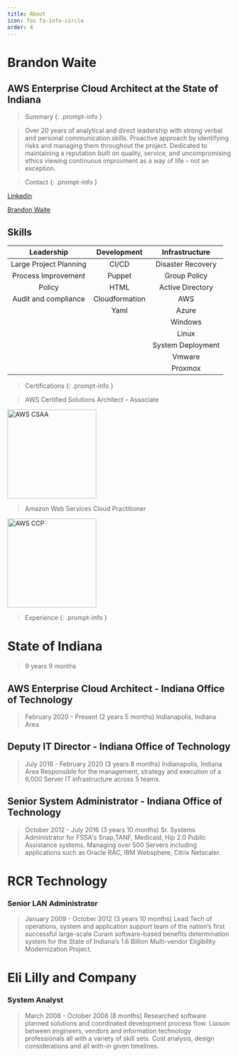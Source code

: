 ```yaml
---
title: About
icon: fas fa-info-circle
order: 4
---
```

<script src="https://platform.linkedin.com/badges/js/profile.js" async defer type="text/javascript"></script>

# Brandon Waite

## AWS Enterprise Cloud Architect at the State of Indiana

>Summary
{: .prompt-info }

>Over 20 years of analytical and direct leadership with strong
>verbal and personal communication skills. Proactive approach
>by identifying risks and managing them throughout the project.
>Dedicated to maintaining a reputation built on quality, service, and
>uncompromising ethics viewing continuous improvment as a way of
>life – not an exception.


>Contact
{: .prompt-info }

[Linkedin](http://www.linkedin.com/in/brandon-waite-5555a21b)


<div class="badge-base LI-profile-badge" data-locale="en_US" data-size="large" data-theme="dark" data-type="HORIZONTAL" data-vanity="brandon-waite-5555a21b" data-version="v1"><a class="badge-base__link LI-simple-link" href="https://www.linkedin.com/in/brandon-waite-5555a21b?trk=profile-badge">Brandon Waite</a></div>


## Skills

| Leadership                 | Development    | Infrastructure |
| :----:                     |    :----:      |    :----:     |
| Large Project Planning     | CI/CD          | Disaster Recovery |
| Process Improvement        | Puppet         | Group Policy   |
| Policy                     | HTML           | Active Directory   |
| Audit and compliance       | Cloudformation | AWS   |
|                            | Yaml           | Azure  |
|                            |                | Windows  |
|                            |                | Linux  |
|                            |                | System Deployment  |
|                            |                | Vmware  |
|                            |                | Proxmox  |




>Certifications
{: .prompt-info }

>AWS Certified Solutions Architect –
Associate

<img src="https://brandonw.me/assets/images/awscsa.png" alt="AWS CSAA" width="200"/>

>Amazon Web Services Cloud
Practitioner

<img src="https://brandonw.me/assets/images/awscp.png" alt="AWS CCP" width="200"/>


>Experience
{: .prompt-info }


# State of Indiana

>9 years 9 months


## AWS Enterprise Cloud Architect - Indiana Office of Technology

>February 2020 - Present (2 years 5 months)
>Indianapolis, Indiana Area


## Deputy IT Director - Indiana Office of Technology

>July 2016 - February 2020 (3 years 8 months)
>Indianapolis, Indiana Area
>Responsible for the management, strategy and execution of a 6,000 Server IT infrastructure across 5 teams.


## Senior System Administrator - Indiana Office of Technology

>October 2012 - July 2016 (3 years 10 months)
>Sr. Systems Administrator for FSSA's Snap,TANF, Medicaid, Hip 2.0 Public
>Assistance systems.
>Managing over 500 Servers including applications such as Oracle RAC, IBM
>Websphere, Citrix Netscaler.


# RCR Technology

### Senior LAN Administrator

>January 2009 - October 2012 (3 years 10 months)
>Lead Tech of operations, system and application support team of the
>nation’s first successful large-scale Curam software-based benefits
>determination system for the State of Indiana’s 1.6 Billion Multi-vendor
>Eligibility Modernization Project.


# Eli Lilly and Company

### System Analyst

>March 2008 - October 2008 (8 months)
>Researched software planned solutions and coordinated development
>process flow. Liaison between engineers, vendors and information
>technology professionals all with a variety of skill sets. Cost analysis, design
>considerations and all with-in given timelines.
